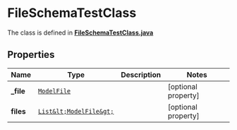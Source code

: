 

# FileSchemaTestClass

The class is defined in **[FileSchemaTestClass.java](../../src/main/java/org/openapitools/model/FileSchemaTestClass.java)**

## Properties

Name | Type | Description | Notes
------------ | ------------- | ------------- | -------------
**_file** | [`ModelFile`](ModelFile.md) |  |  [optional property]
**files** | [`List&lt;ModelFile&gt;`](ModelFile.md) |  |  [optional property]




